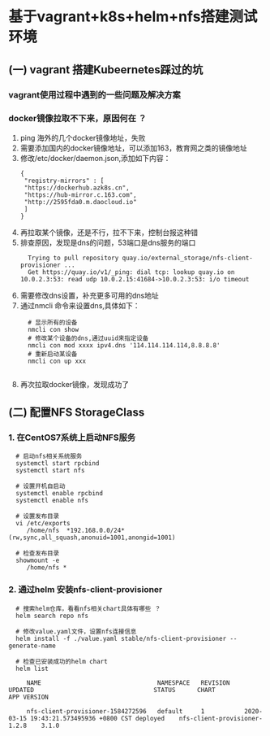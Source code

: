 # 基于vagrant+k8s+helm+nfs搭建测试环境

## (一) vagrant 搭建Kubeernetes踩过的坑

### vagrant使用过程中遇到的一些问题及解决方案

### docker镜像拉取不下来，原因何在 ？ 
1. ping 海外的几个docker镜像地址，失败
2. 需要添加国内的docker镜像地址，可以添加163，教育网之类的镜像地址
3. 修改/etc/docker/daemon.json,添加如下内容：
   ```
   {
    "registry-mirrors" : [
    "https://dockerhub.azk8s.cn",
    "https://hub-mirror.c.163.com",
    "http://2595fda0.m.daocloud.io"
    ]
   }
   
   ```
4. 再拉取某个镜像，还是不行，拉不下来，控制台报这种错
5. 排查原因，发现是dns的问题，53端口是dns服务的端口
   ```
     Trying to pull repository quay.io/external_storage/nfs-client-provisioner ... 
     Get https://quay.io/v1/_ping: dial tcp: lookup quay.io on 10.0.2.3:53: read udp 10.0.2.15:41684->10.0.2.3:53: i/o timeout
   ```
6. 需要修改dns设置，补充更多可用的dns地址
7. 通过nmcli 命令来设置dns,具体如下：
   ```
     # 显示所有的设备
     nmcli con show
     # 修改某个设备的dns,通过uuid来指定设备
     nmcli con mod xxxx ipv4.dns '114.114.114.114,8.8.8.8'
     # 重新启动某设备
     nmcli con up xxx
     
   ```
 1. 再次拉取docker镜像，发现成功了


## (二) 配置NFS StorageClass

### 1. 在CentOS7系统上启动NFS服务

   ```
     # 启动nfs相关系统服务
     systemctl start rpcbind
     systemctl start nfs

     # 设置开机自启动
     systemctl enable rpcbind
     systemctl enable nfs
 
     # 设置发布目录
     vi /etc/exports
        /home/nfs  *192.168.0.0/24*(rw,sync,all_squash,anonuid=1001,anongid=1001)
     
     # 检查发布目录
     showmount -e
        /home/nfs *

   ```


### 2. 通过helm 安装nfs-client-provisioner 
   ```
     # 搜索helm仓库，看看nfs相关chart具体有哪些 ？ 
     helm search repo nfs 
     
     # 修改value.yaml文件，设置nfs连接信息
     helm install -f ./value.yaml stable/nfs-client-provisioner --generate-name
     
     # 检查已安装成功的helm chart 
     helm list 
       
        NAME                             	NAMESPACE	REVISION	UPDATED                                	STATUS  	CHART                       	APP VERSION
            
        nfs-client-provisioner-1584272596	default  	1       	2020-03-15 19:43:21.573495936 +0800 CST	deployed	nfs-client-provisioner-1.2.8	3.1.0
        
   ```
 



   

